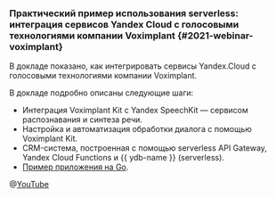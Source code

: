 ### Практический пример использования serverless: интеграция сервисов Yandex Cloud с голосовыми технологиями компании Voximplant {#2021-webinar-voximplant}
В докладе показано, как интегрировать сервисы Yandex.Cloud с голосовыми технологиями компании Voximplant. 

В докладе подробно описаны следующие шаги:
* Интеграция Voximplant Kit с Yandex SpeechKit — сервисом распознавания и синтеза речи.
* Настройка и автоматизация обработки диалога с помощью Voximplant Kit.
* CRM-система, построенная с помощью serverless API Gateway, Yandex Cloud Functions и {{ ydb-name }} (serverless).
* [Пример приложения на Go](https://github.com/yandex-cloud/examples/tree/master/serverless/serverless_voximplant).

@[YouTube](https://youtu.be/mB0Wpn2473U)